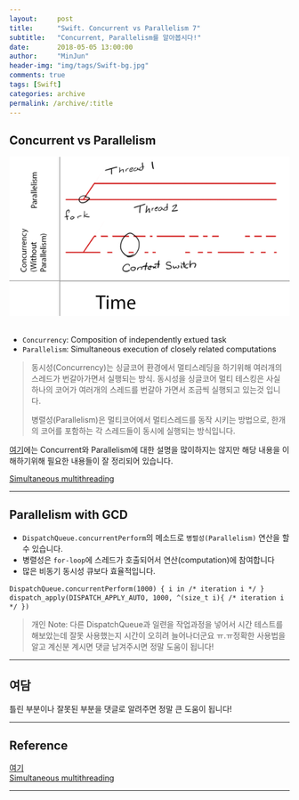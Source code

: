 ```yaml
---
layout:     post
title:      "Swift. Concurrent vs Parallelism 7"
subtitle:   "Concurrent, Parallelism를 알아봅시다!"
date:       2018-05-05 13:00:00
author:     "MinJun"
header-img: "img/tags/Swift-bg.jpg"
comments: true 
tags: [Swift]
categories: archive
permalink: /archive/:title
---
```


## Concurrent vs Parallelism 


<center><img src="/img/posts/conVsPara.png" width="700"></center> <br>  


- `Concurrency`: Composition of independently extued task
- `Parallelism`: Simultaneous execution of closely related computations

> 동시성(Concurrency)는 싱글코어 환경에서 멀티스레딩을 하기위해 여러개의 스레드가 번갈아가면서 실행되는 방식. 동시성을 싱글코어 멀티 테스킹은 사실 하나의 코어가 여러개의 스레드를 번갈아 가면서 조금씩 실행되고 있는것 입니다.
> 
> 병렬성(Parallelism)은 멀티코어에서 멀티스레드를 동작 시키는 방법으로, 한개의 코어를 포함하는 각 스레드들이 동시에 실행되는 방식입니다.
>

[여기](http://www.jiniya.net/wp/archives/5856)에는 Concurrent와 Parallelism에 대한 설명을 많이하지는 않지만 해당 내용을 이해하기위해 필요한 내용들이 잘 정리되어 있습니다.

[Simultaneous multithreading](https://en.wikipedia.org/wiki/Simultaneous_multithreading)

---

## Parallelism with GCD

- `DispatchQueue.concurrentPerform`의 메소드로 `병렬성(Parallelism)` 연산을 할수 있습니다.
- 병렬성은 `for-loop`에 스레드가 호출되어서 연산(computation)에 참여합니다
- 많은 비동기 동시성 큐보다 효율적입니다. 

```swfit
DispatchQueue.concurrentPerform(1000) { i in /* iteration i */ } 
dispatch_apply(DISPATCH_APPLY_AUTO, 1000, ^(size_t i){ /* iteration i */ })
```

> 개인 Note: 다른 DispatchQueue과 일련을 작업과정을 넣어서 시간 테스트를 해보았는데 잘못 사용했는지 시간이 오히려 늘어나더군요 ㅠ.ㅠ정확한 사용법을 알고 계신분 계시면 댓글 남겨주시면 정말 도움이 됩니다!

---

## 여담

틀린 부분이나 잘못된 부분을 댓글로 알려주면 정말 큰 도움이 됩니다!

---


## Reference 

[여기](http://www.jiniya.net/wp/archives/5856)<br>
[Simultaneous multithreading](https://en.wikipedia.org/wiki/Simultaneous_multithreading)<br>


---
